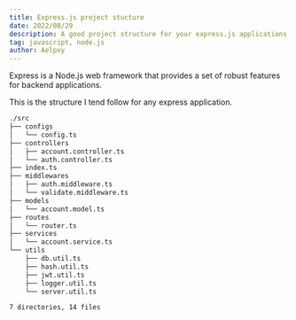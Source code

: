 ```yaml
---
title: Express.js project stucture
date: 2022/08/29
description: A good project structure for your express.js applications.
tag: javascript, node.js
author: Aelpxy
---
```


Express is a Node.js web framework that provides a set of robust features for backend applications.

This is the structure I tend follow for any express application.

```sh
./src
├── configs
│   └── config.ts
├── controllers
│   ├── account.controller.ts
│   └── auth.controller.ts
├── index.ts
├── middlewares
│   ├── auth.middleware.ts
│   └── validate.middleware.ts
├── models
│   └── account.model.ts
├── routes
│   └── router.ts
├── services
│   └── account.service.ts
└── utils
    ├── db.util.ts
    ├── hash.util.ts
    ├── jwt.util.ts
    ├── logger.util.ts
    └── server.util.ts

7 directories, 14 files
```
